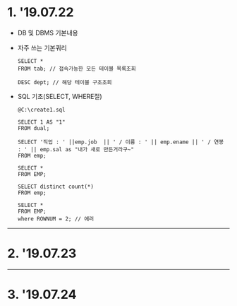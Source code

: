 # 1. '19.07.22

* DB 및 DBMS 기본내용

* 자주 쓰는 기본쿼리

      SELECT *
      FROM tab; // 접속가능한 모든 테이블 목록조회

      DESC dept; // 해당 테이블 구조조회
      
* SQL 기초(SELECT, WHERE절)

      @C:\create1.sql

      SELECT 1 AS "1"
      FROM dual;

      SELECT '직업 : ' ||emp.job  || ' / 이름 : ' || emp.ename || ' / 연봉 : ' || emp.sal as "내가 새로 만든거라구~"
      FROM emp;
      
      SELECT *
      FROM EMP;

      SELECT distinct count(*)
      FROM emp;

      SELECT *
      FROM EMP;
      where ROWNUM = 2; // 에러

  
------
  
# 2. '19.07.23


------

# 3. '19.07.24


